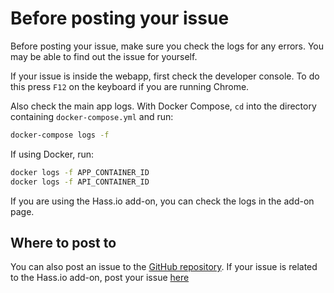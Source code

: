 # Before posting your issue

Before posting your issue, make sure you check the logs for any errors.
 You may be able to find out the issue for yourself.

If your issue is inside the webapp, first check the developer console.
 To do this press `F12` on the keyboard if you are running Chrome.

Also check the main app logs. With Docker Compose, `cd` into the
directory containing `docker-compose.yml` and run:

 ```bash
 docker-compose logs -f
 ```

If using Docker, run:

```bash
docker logs -f APP_CONTAINER_ID
docker logs -f API_CONTAINER_ID
```

If you are using the Hass.io add-on, you can check the logs in the add-on page.

## Where to post to

You can also post an issue to the [GitHub repository]. If your issue is
 related to the Hass.io add-on, post your issue [here]

[GitHub repository]: https://github.com/timmo001/home-panel/issues
[here]: https://github.com/hassio-addons/addon-home-panel/issues
